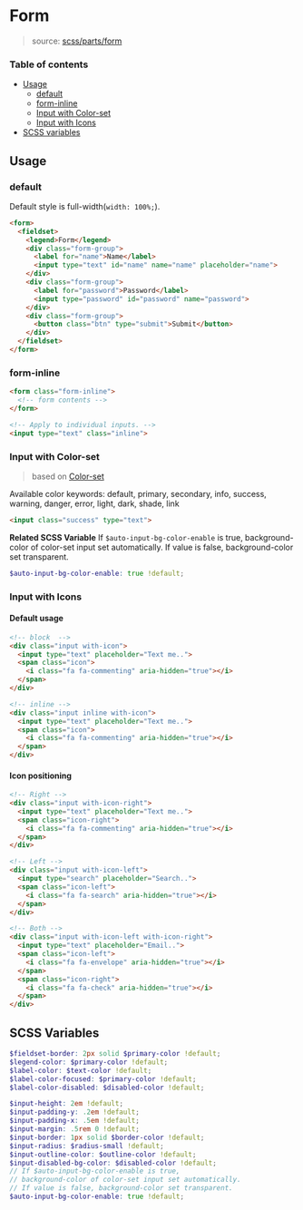 # Form

> source: [scss/parts/form](../../src/scss/parts/_form.scss)

### Table of contents

- [Usage](#usage)
  - [default](#default)
  - [form-inline](#form-inline)
  - [Input with Color-set](#input-with-color-set)
  - [Input with Icons](#input-with-icons)
- [SCSS variables](#scss-variables)

## Usage

### default

Default style is full-width(`width: 100%;`).

``` html
<form>
  <fieldset>
    <legend>Form</legend>
    <div class="form-group">
      <label for="name">Name</label>
      <input type="text" id="name" name="name" placeholder="name">
    </div>
    <div class="form-group">
      <label for="password">Password</label>
      <input type="password" id="password" name="password">
    </div>
    <div class="form-group">
      <button class="btn" type="submit">Submit</button>
    </div>
  </fieldset>
</form>
```

### form-inline

``` html
<form class="form-inline">
  <!-- form contents -->
</form>

<!-- Apply to individual inputs. -->
<input type="text" class="inline">
```

### Input with Color-set

> based on [Color-set](color-set.md)

Available color keywords: default, primary, secondary, info, success, warning, danger, error, light, dark, shade, link

``` html
<input class="success" type="text">
```

**Related SCSS Variable**
If `$auto-input-bg-color-enable` is true, background-color of color-set input set automatically. If value is false, background-color set transparent.

``` scss
$auto-input-bg-color-enable: true !default;
```

### Input with Icons

#### Default usage

``` html
<!-- block  -->
<div class="input with-icon">
  <input type="text" placeholder="Text me..">
  <span class="icon">
    <i class="fa fa-commenting" aria-hidden="true"></i>
  </span>
</div>

<!-- inline -->
<div class="input inline with-icon">
  <input type="text" placeholder="Text me..">
  <span class="icon">
    <i class="fa fa-commenting" aria-hidden="true"></i>
  </span>
</div>
```

#### Icon positioning

``` html
<!-- Right -->
<div class="input with-icon-right">
  <input type="text" placeholder="Text me..">
  <span class="icon-right">
    <i class="fa fa-commenting" aria-hidden="true"></i>
  </span>
</div>

<!-- Left -->
<div class="input with-icon-left">
  <input type="search" placeholder="Search..">
  <span class="icon-left">
    <i class="fa fa-search" aria-hidden="true"></i>
  </span>
</div>

<!-- Both -->
<div class="input with-icon-left with-icon-right">
  <input type="text" placeholder="Email..">
  <span class="icon-left">
    <i class="fa fa-envelope" aria-hidden="true"></i>
  </span>
  <span class="icon-right">
    <i class="fa fa-check" aria-hidden="true"></i>
  </span>
</div>
```

## SCSS Variables

``` scss
$fieldset-border: 2px solid $primary-color !default;
$legend-color: $primary-color !default;
$label-color: $text-color !default;
$label-color-focused: $primary-color !default;
$label-color-disabled: $disabled-color !default;

$input-height: 2em !default;
$input-padding-y: .2em !default;
$input-padding-x: .5em !default;
$input-margin: .5rem 0 !default;
$input-border: 1px solid $border-color !default;
$input-radius: $radius-small !default;
$input-outline-color: $outline-color !default;
$input-disabled-bg-color: $disabled-color !default;
// If $auto-input-bg-color-enable is true,
// background-color of color-set input set automatically.
// If value is false, background-color set transparent.
$auto-input-bg-color-enable: true !default;
```
